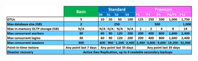 ![서비스 계층 및 성능 수준](./media/sql-database-service-tiers-table/sql-database-service-tiers-table.png)

<!----HONumber=AcomDC_0706_2016-->